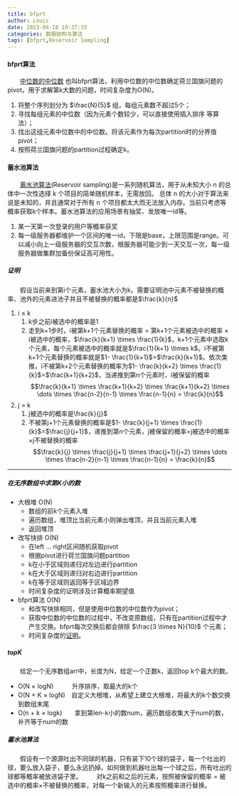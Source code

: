 ```yaml
---
title: bfprt
author: Louis
date: 2023-04-18 19:37:33
categories: 数据结构与算法
tags: [bfprt,Reservoir Sampling]
---
```


#### bfprt算法

&emsp;&emsp;[中位数的中位数](https://en.wikipedia.org/wiki/Median_of_medians) 也叫bfprt算法，利用中位数的中位数确定荷兰国旗问题的pivot，用于求解第k大数的问题，时间复杂度为O(N)。

1. 将整个序列划分为 $\frac{N}{5}$ 组，每组元素数不超过5个；
2. 寻找每组元素的中位数（因为元素个数较少，可以直接使用插入排序 等算法）；
3. 找出这组元素中位数中的中位数。将该元素作为每次partition时的分界值pivot；
4. 按照荷兰国旗问题的partition过程确定k。

#### 蓄水池算法

&emsp;&emsp;[蓄水池算法](https://en.wikipedia.org/wiki/Reservoir_sampling)(Reservoir sampling)是一系列随机算法，用于从未知大小 n 的总体中一次性选择 k 个项目的简单随机样本，无需放回。 总体 n 的大小对于算法来说是未知的，并且通常对于所有 n 个项目都太大而无法放入内存。当前只考虑等概率获取k个样本。蓄水池算法的应用场景有抽奖、发放唯一id等。

1. 某一天第一次登录的用户等概率获奖
2. 每一级服务器都维护一个区间的唯一id，下限是base，上限范围是range。可以减小向上一级服务器的交互次数，根服务器可能少到一天交互一次，每一级服务器做集群加备份保证高可用性。

##### 证明

&emsp;&emsp;假设当前来到第i个元素，蓄水池大小为k，需要证明池中元素不被替换的概率、池外的元素进池子并且不被替换的概率都是$\frac{k}{n}$

1. i &le; k
    1. k步之前i被选中的概率是1
    2. 走到k+1步时，i被第k+1个元素替换的概率 = 第k+1个元素被选中的概率 $\times$ i被选中的概率，$\frac{k}{k+1} \times \frac{1}{k}$，k+1个元素中选取k个元素，每个元素被选中的概率就是$\frac{1}{k+1} \times k$。i不被第k+1个元素替换的概率就是$1- \frac{1}{k+1}$=$\frac{k}{k+1}$。依次类推，i不被第k+2个元素替换的概率为$1- \frac{k}{k+2} \times \frac{1}{k}$=$\frac{k+1}{k+2}$，当递推到第n个元素时，i被保留的概率
$$\frac{k}{k+1} \times \frac{k+1}{k+2} \times \frac{k+1}{k+2} \times \dots \times \frac{n-2}{n-1} \times \frac{n-1}{n} = \frac{k}{n}$$
1. j &gt; k
   1. j被选中的概率是\frac{k}{j}$
   2. 不被第j+1个元素替换的概率是$1- \frac{k}{j+1} \times \frac{1}{k}$=$\frac{j}{j+1}$，递推到第n个元素，j被保留的概率=j被选中的概率$\times$j不被替换的概率
$$\frac{k}{j} \times \frac{j}{j+1} \times \frac{j+1}{j+2} \times \dots \times \frac{n-2}{n-1} \times \frac{n-1}{n} = \frac{k}{n}$$

---

##### 在无序数组中求第K小的数

- 大根堆 O(N)
  - 数组的前k个元素入堆
  - 遍历数组，堆顶比当前元素小则弹出堆顶，并且当前元素入堆
  - 返回堆顶
- 改写快排 O(N)
  - 在left ${ \dots }$ right区间随机获取pivot
  - 根据pivot进行荷兰国旗问题partition
  - k在小于区域则递归对左边进行partition
  - k在大于区域则递归对右边进行partition
  - k在等于区域则返回等于区域边界
  - 时间复杂度的证明涉及计算概率期望值
- bfprt算法 O(N)
  - 和改写快排相同，但是使用中位数的中位数作为pivot；
  - 获取中位数的中位数的过程中，不改变原数组，只有在partition过程中才产生交换。bfprt每次交换后都会排除 $\frac{3 \times N}{10}$ 个元素；
  - 时间复杂度的[证明](https://next.oi-wiki.org/basic/quick-sort/#%E6%94%B9%E8%BF%9B%E4%B8%AD%E4%BD%8D%E6%95%B0%E4%B8%AD%E7%9A%84%E4%B8%AD%E4%BD%8D%E6%95%B0)。

##### topK

&emsp;&emsp;给定一个无序数组arr中，长度为N，给定一个正数k，返回top k个最大的数。

- O(N ${ \times }$ logN)&emsp;&emsp;&emsp;升序排序，取最大的k个
- O(N + K ${ \times }$ logN)&emsp;自定义大根堆，从希望上建立大根堆，将最大的k个数交换到数组末尾
- O(n + k ${ \times }$ logk)&emsp;&emsp;拿到第len-k小的数num，遍历数组收集大于num的数，补齐等于num的数

##### 蓄水池算法

&emsp;&emsp;假设有一个源源吐出不同球的机器，只有装下10个球的袋子，每一个吐出的球，要么放入袋子，要么永远扔掉。如何做到机器吐出每一个球之后，所有吐出的球都等概率被放进袋子里。
&emsp;&emsp;对k之前和之后的元素，按照被保留的概率 = 被选中的概率$\times$不被替换的概率，对每一个新输入的元素按照概率进行替换。

